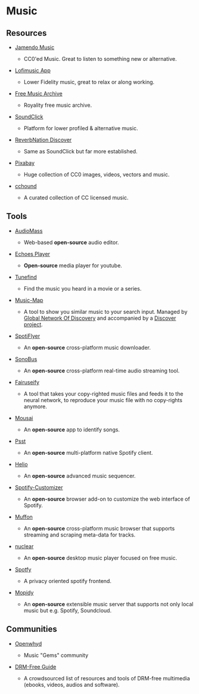 # Music

## Resources

* [Jamendo Music](https://www.jamendo.com)
  
   * CC0'ed Music. Great to listen to something new or alternative.

* [Lofimusic App](https://lofimusic.app)
  
   * Lower Fidelity music, great to relax or along working.

* [Free Music Archive](https://freemusicarchive.org)
  
   * Royality free music archive.

* [SoundClick](https://www.soundclick.com)
  
   * Platform for lower profiled & alternative music.

* [ReverbNation Discover](https://www.reverbnation.com/main/discover?genre=metal)
  
   * Same as SoundClick but far more established.

* [Pixabay](https://pixabay.com)
  
   - Huge collection of CC0 images, videos, vectors and music.

* [cchound](https://cchound.com)
  
   * A curated collection of CC licensed music.

## Tools

* [AudioMass](https://audiomass.co)
  
   * Web-based **open-source** audio editor.

* [Echoes Player](https://echoesplayer.com)
  
   * **Open-source** media player for youtube.

* [Tunefind](https://www.tunefind.com)
  
   * Find the music you heard in a movie or a series.

* [Music-Map](https://www.music-map.com)
  
   - A tool to show you similar music to your search input. Managed by [Global Network Of Discovery](https://www.gnod.com) and accompanied by a [Discover project](https://www.gnoosic.com).

* [SpotiFlyer](https://github.com/Shabinder/SpotiFlyer)
  
   * An **open-source** cross-platform music downloader.

* [SonoBus](https://github.com/sonosaurus/sonobus)
  
   * An **open-source** cross-platform real-time audio streaming tool.

* [Fairuseify](https://fairuseify.ml)
  
   * A tool that takes your copy-righted music files and feeds it to the neural network, to reproduce your music file with no copy-rights anymore.

* [Mousai](https://github.com/SeaDve/Mousai)
  
   * An **open-source** app to identify songs.

* [Psst](https://github.com/jpochyla/psst)
  
   * An **open-source** multi-platform native Spotify client.

* [Helio](https://github.com/helio-fm/helio-workstation)
  
   * An **open-source** advanced music sequencer.

* [Spotify-Customizer](https://github.com/Darkempire78/Spotify-Customizer)
  
   * An **open-source** browser add-on to customize the web interface of Spotify.

* [Muffon](https://github.com/staniel359/muffon)
  
   * An **open-source** cross-platform music browser that supports streaming and scraping meta-data for tracks.

* [nuclear](https://github.com/nukeop/nuclear)
  
   * An **open-source** desktop music player focused on free music.

* [Spotfy](https://spotfy.one)
  
   * A privacy oriented spotify frontend.

* [Mopidy](https://github.com/mopidy/mopidy)
  
   * An **open-source** extensible music server that supports not only local music but e.g. Spotify, Soundcloud.

## Communities

* [Openwhyd](https://openwhyd.org/)
  
   * Music "Gems" community

* [DRM-Free Guide](https://www.defectivebydesign.org/guide)
  
   * A crowdsourced list of resources and tools of DRM-free multimedia (ebooks, videos, audios and software).

